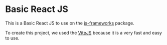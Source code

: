 # Basic React JS

This is a Basic React JS to use on the [js-frameworks](https://www.npmjs.com/package/js-frameworks) package.

To create this project, we used the [ViteJS](https://vitejs.dev/) because it is a very fast and easy to use.
